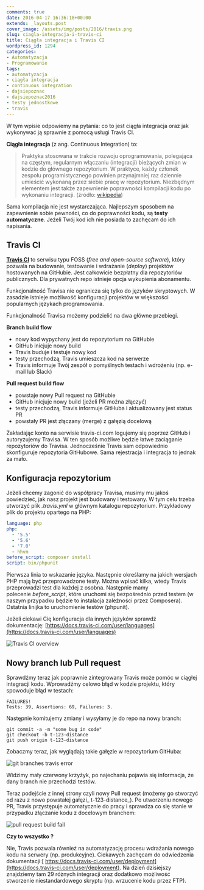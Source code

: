 ```yaml
---
comments: true
date: 2016-04-17 16:36:18+00:00
extends: _layouts.post
cover_image: /assets/img/posts/2016/travis.png
slug: ciagla-integracja-i-travis-ci
title: Ciągła integracja i Travis CI
wordpress_id: 1294
categories:
- Automatyzacja
- Programowanie
tags:
- automatyzacja
- ciągła integracja
- continuous integration
- dajsiepoznac
- dajsiepoznac2016
- testy jednostkowe
- travis
---
```


W tym wpisie odpowiemy na pytania: co to jest ciągła integracja oraz jak wykonywać ją sprawnie z pomocą usługi Travis CI.<!-- more -->

**Ciągła integracja** (z ang. Continuous Integration) to:


> Praktyka stosowana w trakcie rozwoju oprogramowania, polegająca na częstym, regularnym włączaniu (integracji) bieżących zmian w kodzie do głównego repozytorium. W praktyce, każdy członek zespołu programistycznego powinien przynajmniej raz dziennie umieścić wykonaną przez siebie pracę w repozytorium. Niezbędnym elementem jest także zapewnienie poprawności kompilacji kodu po wykonaniu integracji. (źródło: [wikipedia](https://pl.wikipedia.org/wiki/Ci%C4%85g%C5%82a_integracja))


Sama kompilacja nie jest wystarczająca. Najlepszym sposobem na zapewnienie sobie pewności, co do poprawności kodu, są **testy automatyczne**. Jeżeli Twój kod ich nie posiada to zachęcam do ich napisania.


## Travis CI


**[Travis CI](https://travis-ci.com)** to serwisu typu FOSS (_free and open-source software_), który pozwala na budowanie, testowanie i wdrażanie (_deploy_) projektów hostowanych na GitHubie. Jest całkowicie bezpłatny dla repozytoriów publicznych. Dla prywatnych repo istnieje opcja wykupienia abonamentu.

Funkcjonalność Travisa nie ogranicza się tylko do języków skryptowych. W zasadzie istnieje możliwość konfiguracji projektów w większości popularnych językach programowania.

Funkcjonalność Travisa możemy podzielić na dwa główne przebiegi.

**Branch build flow**
 	
  * nowy kod wypychany jest do repozytorium na GitHubie
  * GitHub inicjuje nowy build
  * Travis buduje i testuje nowy kod
  * testy przechodzą, Travis umieszcza kod na serwerze
  * Travis informuje Twój zespół o pomyślnych testach i wdrożeniu (np. e-mail lub Slack)

**Pull request build flow**

  * powstaje nowy Pull request na GitHubie
  * GitHub inicjuje nowy build (jeżeli PR można złączyć)
  * testy przechodzą, Travis informuje GitHuba i aktualizowany jest status PR
  * powstały PR jest złączany (merge) z gałęzią docelową

Zakładając konto na serwisie travis-ci.com logujemy się poprzez GitHub i autoryzujemy Travisa. W ten sposób możliwe będzie łatwe zaciąganie repozytoriów do Travisa. Jednocześnie Travis sam odpowiednio skonfiguruje repozytoria GitHubowe. Sama rejestracja i integracja to jednak za mało.

## Konfiguracja repozytorium

Jeżeli chcemy zagonić do współpracy Travisa, musimy mu jakoś powiedzieć, jak nasz projekt jest budowany i testowany. W tym celu trzeba utworzyć plik _.travis.yml_ w głównym katalogu repozytorium. Przykładowy plik do projektu opartego na PHP:

```yaml    
language: php
php:
  - '5.5'
  - '5.6'
  - '7.0'
  - hhvm
before_script: composer install
script: bin/phpunit
```

Pierwsza linia to wskazanie języka. Następnie określamy na jakich wersjach PHP mają być przeprowadzone testy. Można wpisać kilka, wtedy Travis przeprowadzi test dla każdej z osobna. Następnie mamy polecenie _before_script_, które uruchomi się bezpośrednio przed testem (w naszym przypadku będzie to instalacja zależności przez Composera). Ostatnia linijka to uruchomienie testów (phpunit).

Jeżeli ciekawi Cię konfiguracja dla innych języków sprawdź dokumentację: [https://docs.travis-ci.com/user/languages](https://docs.travis-ci.com/user/languages)

![Travis CI overview](/assets/img/posts/2016/Selection_003.png)


## Nowy branch lub Pull request


Sprawdźmy teraz jak poprawnie zintegrowany Travis może pomóc w ciągłej integracji kodu. Wprowadźmy celowo błąd w kodzie projektu, który spowoduje błąd w testach:

    
```
FAILURES!
Tests: 39, Assertions: 69, Failures: 3.
```


Następnie komitujemy zmiany i wysyłamy je do repo na nowy branch:

    
```
git commit -a -m "some bug in code"
git checkout -b t-123-distance
git push origin t-123-distance
```


Zobaczmy teraz, jak wyglądają takie gałęzie w repozytorium GitHuba:

![git branches travis error](/assets/img/posts/2016/Selection_002.png)

Widzimy mały czerwony krzyżyk, po najechaniu pojawia się informacja, że dany branch nie przechodzi testów.

Teraz podejście z innej strony czyli nowy Pull request (możemy go stworzyć od razu z nowo powstałej gałęzi_ t-123-distance_). Po utworzeniu nowego PR, Travis przystępuje automatycznie do pracy i sprawdza co się stanie w przypadku złączanie kodu z docelowym branchem:

![pull request build fail ](/assets/img/posts/2016/Selection_001.png)


**Czy to wszystko ?**

Nie, Travis pozwala również na automatyzację procesu wdrażania nowego kodu na serwery (np. produkcyjne). Ciekawych zachęcam do odwiedzenia dokumentacji:[ https://docs.travis-ci.com/user/deployment](https://docs.travis-ci.com/user/deployment). Na dzień dzisiejszy znajdziemy tam 29 różnych integracji oraz dodatkowo możliwość stworzenie niestandardowego skryptu (np. wrzucenie kodu przez FTP).
